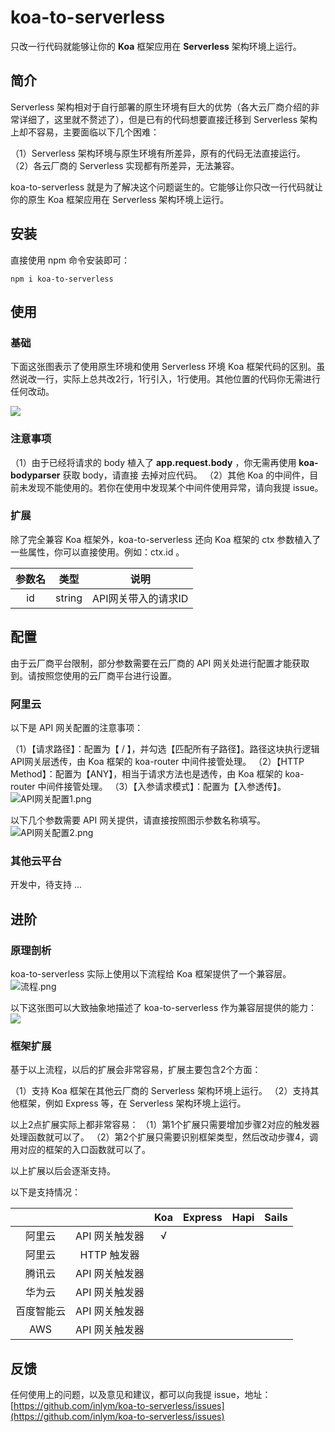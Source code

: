 
# koa-to-serverless
只改一行代码就能够让你的 **Koa** 框架应用在 **Serverless** 架构环境上运行。






## 简介
Serverless 架构相对于自行部署的原生环境有巨大的优势（各大云厂商介绍的非常详细了，这里就不赘述了），但是已有的代码想要直接迁移到 Serverless 架构上却不容易，主要面临以下几个困难：

（1）Serverless 架构环境与原生环境有所差异，原有的代码无法直接运行。
（2）各云厂商的 Serverless 实现都有所差异，无法兼容。

koa-to-serverless 就是为了解决这个问题诞生的。它能够让你只改一行代码就让你的原生 Koa 框架应用在 Serverless 架构环境上运行。





## 安装
直接使用 npm 命令安装即可：
```shell
npm i koa-to-serverless
```



## 使用
### 基础
下面这张图表示了使用原生环境和使用 Serverless 环境 Koa 框架代码的区别。虽然说改一行，实际上总共改2行，1行引入，1行使用。其他位置的代码你无需进行任何改动。

![](https://img.inlym.com/516058220fc54b7ca4195d099499ae2e.jpg)



### 注意事项
（1）由于已经将请求的 body 植入了 **app.request.body** ，你无需再使用 **koa-bodyparser** 获取 body，请直接
去掉对应代码。
（2）其他 Koa 的中间件，目前未发现不能使用的。若你在使用中发现某个中间件使用异常，请向我提 issue。




### 扩展
除了完全兼容 Koa 框架外，koa-to-serverless 还向 Koa 框架的 ctx 参数植入了一些属性，你可以直接使用。例如：ctx.id 。

| 参数名 | 类型 | 说明 |
| :---: | :---: | :---: |
| id | string | API网关带入的请求ID |





## 配置
由于云厂商平台限制，部分参数需要在云厂商的 API 网关处进行配置才能获取到。请按照您使用的云厂商平台进行设置。


### 阿里云
以下是 API 网关配置的注意事项：

（1）【请求路径】：配置为【 / 】，并勾选【匹配所有子路径】。路径这块执行逻辑API网关层透传，由 Koa 框架的 koa-router 中间件接管处理。
（2）【HTTP Method】：配置为【ANY】，相当于请求方法也是透传，由 Koa 框架的 koa-router 中间件接管处理。
（3）【入参请求模式】：配置为【入参透传】。
![API网关配置1.png](https://img.inlym.com/10e429f3f9cf45539372a5b7f42514d7.jpg)



以下几个参数需要 API 网关提供，请直接按照图示参数名称填写。
![API网关配置2.png](https://img.inlym.com/5398e50cd43e48f288015805cbf59065.jpg)



### 其他云平台

开发中，待支持 ...






## 进阶
### 原理剖析
koa-to-serverless 实际上使用以下流程给 Koa 框架提供了一个兼容层。
![流程.png](https://img.inlym.com/12095c34ab93416693eff6b03c495b1b.jpg)



以下这张图可以大致抽象地描述了 koa-to-serverless 作为兼容层提供的能力：
![](https://img.inlym.com/4d62f7882fc7499db05fcff3ea469113.jpg)



### 框架扩展

基于以上流程，以后的扩展会非常容易，扩展主要包含2个方面：


（1）支持 Koa 框架在其他云厂商的 Serverless 架构环境上运行。
（2）支持其他框架，例如 Express 等，在 Serverless 架构环境上运行。

以上2点扩展实际上都非常容易：
（1）第1个扩展只需要增加步骤2对应的触发器处理函数就可以了。
（2）第2个扩展只需要识别框架类型，然后改动步骤4，调用对应的框架的入口函数就可以了。


以上扩展以后会逐渐支持。


以下是支持情况：

|  |  | Koa | Express | Hapi | Sails |
| :---: | :---: | :---: | :---: | :---: | :---: |
| 阿里云 | API 网关触发器 | √ |  |  |  |
| 阿里云 | HTTP 触发器 |  |  |  |  |
| 腾讯云 | API 网关触发器 |  |  |  |  |
| 华为云 | API 网关触发器 |  |  |  |  |
| 百度智能云 | API 网关触发器 |  |  |  |  |
| AWS | API 网关触发器 |  |  |  |  |





## 反馈
任何使用上的问题，以及意见和建议，都可以向我提 issue，地址：
[https://github.com/inlym/koa-to-serverless/issues](https://github.com/inlym/koa-to-serverless/issues)
